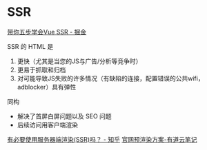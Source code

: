 # SSR

[带你五步学会Vue SSR - 掘金](https://juejin.im/post/5bbda9ed5188255c8f06c0dc)

SSR 的 HTML 是

1. 更快（尤其是当您的JS与广告/分析等竞争时）
2. 更易于抓取和归档
3. 对可能导致JS失败的许多情况（有缺陷的连接，配置错误的公共wifi，adblocker）具有弹性

同构

- 解决了首屏白屏问题以及 SEO 问题
- 后续访问用客户端渲染

[有必要使用服务器端渲染(SSR)吗？ - 知乎](https://www.zhihu.com/question/308792091/answer/575636896)
[官网预渲染方案-有道云笔记](https://note.youdao.com/ynoteshare1/index.html?id=9174b59418d987cd810dc058a7b6a121&type=note)
